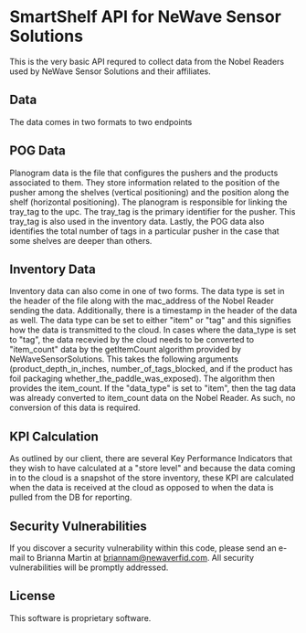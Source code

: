 # SmartShelf API for NeWave Sensor Solutions

This is the very basic API requred to collect data from the Nobel Readers used by NeWave Sensor Solutions and their affiliates. 

## Data

The data comes in two formats to two endpoints

## POG Data

Planogram data is the file that configures the pushers and the products associated to them. They store information related to the position of the pusher among the shelves (vertical positioning) and the position along the shelf (horizontal positioning). The planogram is responsible for linking the tray_tag to the upc. The tray_tag is the primary identifier for the pusher. This tray_tag is also used in the inventory data. Lastly, the POG data also identifies the total number of tags in a particular pusher in the case that some shelves are deeper than others.

## Inventory Data

Inventory data can also come in one of two forms. The data type is set in the header of the file along with the mac_address of the Nobel Reader sending the data. Additionally, there is a timestamp in the header of the data as well. The data type can be set to either "item" or "tag" and this signifies how the data is transmitted to the cloud. In cases where the data_type is set to "tag", the data recevied by the cloud needs to be converted to "item_count" data by the getItemCount algorithm provided by NeWaveSensorSolutions. This takes the following arguments (product_depth_in_inches, number_of_tags_blocked, and if the product has foil packaging whether_the_paddle_was_exposed). The algorithm then provides the item_count. If the "data_type" is set to "item", then the tag data was already converted to item_count data on the Nobel Reader. As such, no conversion of this data is required.

## KPI Calculation

As outlined by our client, there are several Key Performance Indicators that they wish to have calculated at a "store level" and because the data coming in to the cloud is a snapshot of the store inventory, these KPI are calculated when the data is received at the cloud as opposed to when the data is pulled from the DB for reporting. 

## Security Vulnerabilities

If you discover a security vulnerability within this code, please send an e-mail to Brianna Martin at briannam@newaverfid.com. All security vulnerabilities will be promptly addressed.

## License

This software is proprietary software.

